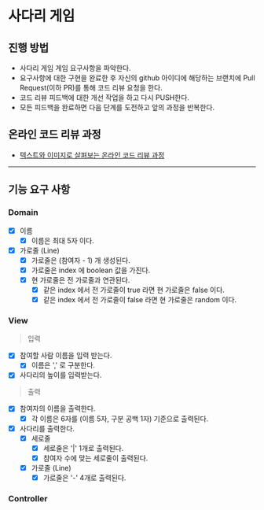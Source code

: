 # 사다리 게임

## 진행 방법

* 사다리 게임 게임 요구사항을 파악한다.
* 요구사항에 대한 구현을 완료한 후 자신의 github 아이디에 해당하는 브랜치에 Pull Request(이하 PR)를 통해 코드 리뷰 요청을 한다.
* 코드 리뷰 피드백에 대한 개선 작업을 하고 다시 PUSH한다.
* 모든 피드백을 완료하면 다음 단계를 도전하고 앞의 과정을 반복한다.

## 온라인 코드 리뷰 과정

* [텍스트와 이미지로 살펴보는 온라인 코드 리뷰 과정](https://github.com/nextstep-step/nextstep-docs/tree/master/codereview)

---

## 기능 요구 사항

### Domain

- [x] 이름
    - [x] 이름은 최대 5자 이다.
- [x] 가로줄 (Line)
    - [x] 가로줄은 (참여자 - 1) 개 생성된다.
    - [x] 가로줄은 index 에 boolean 값을 가진다.
    - [x] 현 가로줄은 전 가로줄과 연관된다.
        - [x] 같은 index 에서 전 가로줄이 true 라면 현 가로줄은 false 이다.
        - [x] 같은 index 에서 전 가로줄이 false 라면 현 가로줄은 random 이다.

### View

> 입력

- [x] 참여할 사람 이름을 입력 받는다.
    - [x] 이름은 ',' 로 구분한다.
- [x] 사다리의 높이를 입력받는다.

> 출력

- [x] 참여자의 이름을 출력한다.
    - [x] 각 이름은 6자를 (이름 5자, 구분 공백 1자) 기준으로 출력된다.
- [x] 사다리를 출력한다.
    - [x] 세로줄
        - [x] 세로줄은 '|' 1개로 출력된다.
        - [x] 참여자 수에 맞는 세로줄이 출력된다.
    - [x] 가로줄 (Line)
        - [x] 가로줄은 '-' 4개로 출력된다.

### Controller

